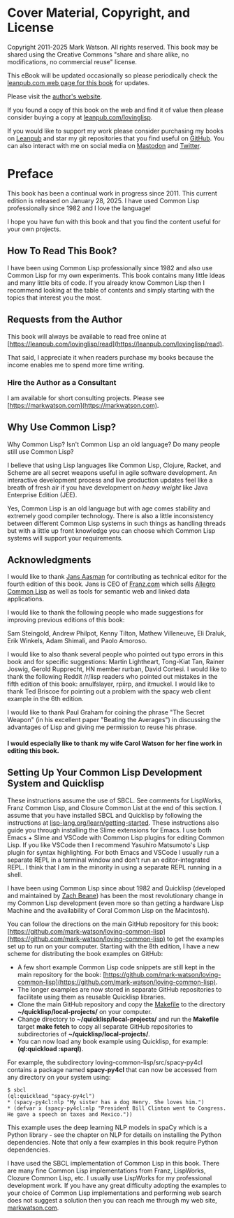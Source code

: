 # Cover Material, Copyright, and License

Copyright 2011-2025 Mark Watson. All rights reserved. This book may be shared using the Creative Commons "share and share alike, no modifications, no commercial reuse" license.

This eBook will be updated occasionally so please periodically check the [leanpub.com web page for this book](https://leanpub.com/lovinglisp) for updates.

Please visit the [author's website](http://markwatson.com).

If you found a copy of this book on the web and find it of value then please consider buying a copy at [leanpub.com/lovinglisp](https://leanpub.com/lovinglisp).

If you would like to support my work please consider purchasing my books on [Leanpub](https://leanpub.com/u/markwatson) and star my git repositories that you find useful on [GitHub](https://github.com/mark-watson?tab=repositories&q=&type=public). You can also interact with me on social media on [Mastodon](https://mastodon.social/@mark_watson) and [Twitter](https://twitter.com/mark_l_watson).

# Preface

This book has been a continual work in progress since 2011. This current edition is released on January 28, 2025. I have used Common Lisp professionally since 1982 and I love the language!

I hope you have fun with this book and that you find the content useful for your own projects.

## How To Read This Book?

I have been using Common Lisp professionally since 1982 and also use Common Lisp for my own experiments. This book contains many little ideas and many little bits of code. If you already know Common Lisp then I recommend looking at the table of contents and simply starting with the topics that interest you the most.

## Requests from the Author

This book will always be available to read free online at [https://leanpub.com/lovinglisp/read](https://leanpub.com/lovinglisp/read).

That said, I appreciate it when readers purchase my books because the income enables me to spend more time writing.

### Hire the Author as a Consultant

I am available for short consulting projects. Please see [https://markwatson.com](https://markwatson.com).


## Why Use Common Lisp?

Why Common Lisp? Isn't Common Lisp an old language? Do many people still use Common Lisp?

I believe that using Lisp languages like Common Lisp, Clojure, Racket, and Scheme are all secret weapons useful in agile software development. An interactive development process and live production updates feel like a breath of fresh air if you have development on *heavy* *weight* like Java Enterprise Edition (JEE).

Yes, Common Lisp is an old language but with age comes stability and extremely good compiler technology. There is also a little inconsistency between different Common Lisp systems in such things as handling threads but with a little up front knowledge you can choose which Common Lisp systems will support your requirements.

 
## Acknowledgments

I would like to thank [Jans Aasman](https://en.wikipedia.org/wiki/Jans_Aasman) for contributing as technical editor for the fourth edition of this book. Jans is CEO of [Franz.com](http://franz.com/) which sells [Allegro Common Lisp](http://franz.com/products/allegro-common-lisp/) as well as tools for semantic web and linked data applications.

I would like to thank the following people who made suggestions for improving previous editions of this book:

Sam Steingold, Andrew Philpot, Kenny Tilton, Mathew Villeneuve, Eli Draluk, Erik Winkels, Adam Shimali, and Paolo Amoroso.

I would like to also thank several people who pointed out typo errors in this book and for specific suggestions:  Martin Lightheart, Tong-Kiat Tan, Rainer Joswig, Gerold Rupprecht, HN member rurban, David Cortesi. I would like to thank the following Reddit /r/lisp readers who pointed out mistakes in the fifth edition of this book: arnulfslayer, rpiirp, and itmuckel. I would like to thank Ted Briscoe for pointing out a problem with the spacy web client example in the 6th edition.

I would like to thank Paul Graham for coining the phrase "The Secret Weapon" (in his excellent paper "Beating the Averages") in discussing the advantages of Lisp and giving me permission to reuse his phrase.

#### I would especially like to thank my wife Carol Watson for her fine work in editing this book.

## Setting Up Your Common Lisp Development System and Quicklisp

These instructions assume the use of SBCL. See comments for LispWorks, Franz Common Lisp, and Closure Common List at the end of this section. I assume that you have installed SBCL and Quicklisp by following the instructions at [lisp-lang.org/learn/getting-started](https://lisp-lang.org/learn/getting-started/). These instructions also guide you through installing the Slime extensions for Emacs. I use both Emacs + Slime and VSCode with Common Lisp plugins for editing Common Lisp. If you like VSCode then I recommend Yasuhiro Matsumoto's Lisp plugin for syntax highlighting. For both Emacs and VSCode I usually run a separate REPL in a terminal window and don't run an editor-integrated REPL. I think that I am in the minority in using a separate REPL running in a shell.

I have been using Common Lisp since about 1982 and Quicklisp (developed and maintained by [Zach Beane](https://www.xach.com)) has been the most revolutionary change in my Common Lisp development (even more so than getting a hardware Lisp Machine and the availability of Coral Common Lisp on the Macintosh).

You can follow the directions on the main GitHub repository for this book: [https://github.com/mark-watson/loving-common-lisp](https://github.com/mark-watson/loving-common-lisp) to get the examples set up to run on your computer. Starting with the 8th edition, I have a new scheme for distributing the book examples on GitHub:

- A few short example Common Lisp code snippets are still kept in the main repository for the book: [https://github.com/mark-watson/loving-common-lisp](https://github.com/mark-watson/loving-common-lisp).
- The longer examples are now stored in separate GitHub repositories to facilitate using them as reusable Quicklisp libraries.
- Clone the main GitHub repository and copy the [Makefile](https://raw.githubusercontent.com/mark-watson/loving-common-lisp/master/Makefile) to the directory **~/quicklisp/local-projects/** on your computer.
- Change directory to **~/quicklisp/local-projects/** and run the **Makefile** target **make fetch** to copy all separate GitHub repositories to subdirectories of **~/quicklisp/local-projects/**.
- You can now load any book example using Quicklisp, for example: **(ql:quickload :sparql)**.


For example, the subdirectory loving-common-lisp/src/spacy-py4cl contains a package named **spacy-py4cl** that can now be accessed from any directory on your system using:

~~~~~~~~
$ sbcl
(ql:quickload "spacy-py4cl")
* (spacy-py4cl:nlp "My sister has a dog Henry. She loves him.")
* (defvar x (spacy-py4cl:nlp "President Bill Clinton went to Congress. He gave a speech on taxes and Mexico."))
~~~~~~~~

This example uses the deep learning NLP models in spaCy which is a Python library - see the chapter on NLP for details on installing the Python dependencies. Note that only a few examples in this book require Python dependencies.

I have used the SBCL implementation of Common Lisp in this book. There are many fine Common Lisp implementations from Franz, LispWorks, Clozure Common Lisp, etc. I usually use LispWorks for my professional development work. If you have any great difficulty adopting the examples to your choice of Common Lisp implementations and performing web search does not suggest a solution then you can reach me through my web site, [markwatson.com](https://markwatson.com).
